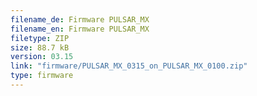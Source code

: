 ```yaml
---
filename_de: Firmware PULSAR_MX
filename_en: Firmware PULSAR_MX
filetype: ZIP
size: 88.7 kB
version: 03.15
link: "firmware/PULSAR_MX_0315_on_PULSAR_MX_0100.zip"
type: firmware
---
```


